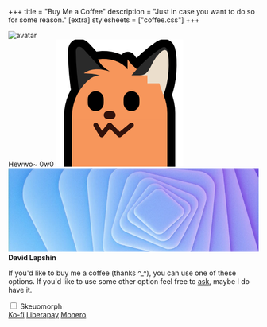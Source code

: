 +++
title = "Buy Me a Coffee"
description = "Just in case you want to do so for some reason."
[extra]
stylesheets = ["coffee.css"]
+++

<div id="coffee-container">
	<div id="avatar-container">
		<img id="avatar" class="no-hover" alt="avatar" src="/assets/avatar.svg" />
	</div>
	<div id="coffee-banner-container">
		<span id="blobfox-message" class="drop-shadow">Hewwo~ 0w0</span>
		<img id="blobfox" class="transparent no-hover drop-shadow" alt="blobfox" src="neofox-stretch-down.png" />
		<img id="coffee-banner" class="no-hover" alt="banner" src="banner.webp" />
	</div>
	<strong id="title">David Lapshin</strong>
	<p id="message">If you'd like to buy me a coffee (thanks ^_^), you can use one of these options. If you'd like to use some other option feel free to <a href="https://daudix.one/find/#contacts">ask</a>, maybe I do have it.</p>
	<input type="checkbox" id="skeuo-switch">
	<label for="skeuo-switch">Skeuomorph<i id="skeuo-info" class="icon" title="This silly mode warms my heart, but sometimes drives me crazy because I have to fix it every time I change the components it styles."></i></label>
	<div class="dialog-buttons" id="buttons">
		<a id="ko-fi" class="inline-button" href="https://ko-fi.com/daudix">Ko-fi</a>
		<a id="liberapay" class="inline-button" href="https://liberapay.com/daudix">Liberapay</a>
		<a id="monero" class="inline-button" href="monero.txt">Monero</a>
	</div>
</div>
